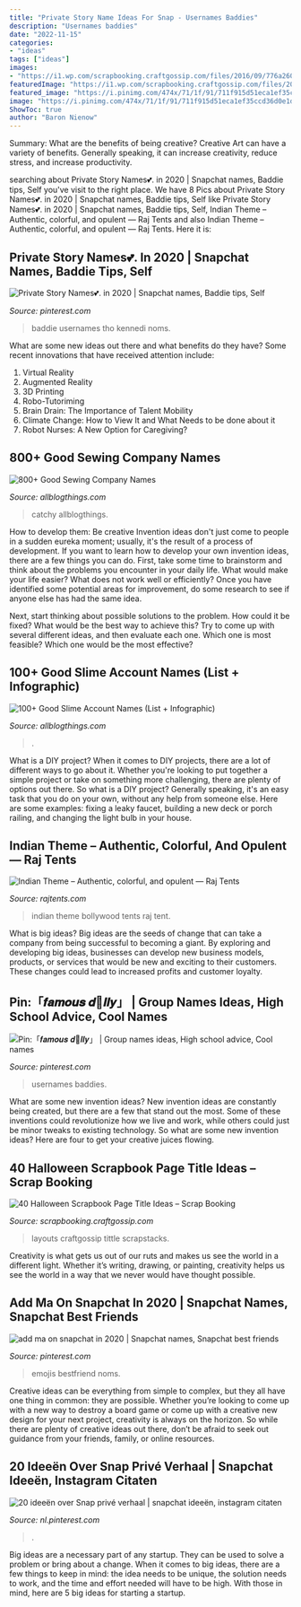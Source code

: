 ```yaml
---
title: "Private Story Name Ideas For Snap - Usernames Baddies"
description: "Usernames baddies"
date: "2022-11-15"
categories:
- "ideas"
tags: ["ideas"]
images:
- "https://i1.wp.com/scrapbooking.craftgossip.com/files/2016/09/776a260ac7b0bb41bf876bbc55537529.jpg?fit=600%2C888&amp;ssl=1"
featuredImage: "https://i1.wp.com/scrapbooking.craftgossip.com/files/2016/09/776a260ac7b0bb41bf876bbc55537529.jpg?fit=600%2C888&amp;ssl=1"
featured_image: "https://i.pinimg.com/474x/71/1f/91/711f915d51eca1ef35ccd36d0e1d732a.jpg"
image: "https://i.pinimg.com/474x/71/1f/91/711f915d51eca1ef35ccd36d0e1d732a.jpg"
ShowToc: true
author: "Baron Nienow"
---
```



Summary: What are the benefits of being creative?
Creative Art can have a variety of benefits. Generally speaking, it can increase creativity, reduce stress, and increase productivity.

	

		
searching about Private Story Names💕. in 2020 | Snapchat names, Baddie tips, Self you've visit to the right place. We have 8 Pics about Private Story Names💕. in 2020 | Snapchat names, Baddie tips, Self like Private Story Names💕. in 2020 | Snapchat names, Baddie tips, Self, Indian Theme – Authentic, colorful, and opulent — Raj Tents and also Indian Theme – Authentic, colorful, and opulent — Raj Tents. Here it is:
		
    
## Private Story Names💕. In 2020 | Snapchat Names, Baddie Tips, Self

<img loading=lazy src="https://i.pinimg.com/736x/cd/47/7c/cd477c133cc5eb81c9b916c0a28d06c1.jpg" onerror="this.onerror=null;this.src='https://tse3.mm.bing.net/th?id=OIP.XES9ONlwVA9LDFawIvd6lAHaJQ&amp;pid=15.1';" alt="Private Story Names💕. in 2020 | Snapchat names, Baddie tips, Self">

_Source: pinterest.com_

>baddie usernames tho kennedi noms. 

	

What are some new ideas out there and what benefits do they have?
Some recent innovations that have received attention include: 
1. Virtual Reality 
2. Augmented Reality 
3. 3D Printing 
4. Robo-Tutoriming 
5. Brain Drain: The Importance of Talent Mobility 
6. Climate Change: How to View It and What Needs to be done about it 
7. Robot Nurses: A New Option for Caregiving?

    
## 800+ Good Sewing Company Names

<img loading=lazy src="https://1.bp.blogspot.com/-TQnVkJKu7_Y/XuTx9tZIPzI/AAAAAAAAXZA/eOln2-vVTo47IpQEd4umlMOnz7KlJiGSgCK4BGAsYHg/d/12.png" onerror="this.onerror=null;this.src='https://tse4.mm.bing.net/th?id=OIP.LjhbMcYpIcWidMP-uRvBDwHaRO&amp;pid=15.1';" alt="800+ Good Sewing Company Names">

_Source: allblogthings.com_

>catchy allblogthings. 

	

How to develop them: Be creative
Invention ideas don't just come to people in a sudden eureka moment; usually, it's the result of a process of development. If you want to learn how to develop your own invention ideas, there are a few things you can do. 
First, take some time to brainstorm and think about the problems you encounter in your daily life. What would make your life easier? What does not work well or efficiently? Once you have identified some potential areas for improvement, do some research to see if anyone else has had the same idea. 

Next, start thinking about possible solutions to the problem. How could it be fixed? What would be the best way to achieve this? Try to come up with several different ideas, and then evaluate each one. Which one is most feasible? Which one would be the most effective?

    
## 100+ Good Slime Account Names (List + Infographic)

<img loading=lazy src="https://1.bp.blogspot.com/-94f-TwsXDQI/X33erJSdNtI/AAAAAAAAZL0/4xRBCao1daAjinS1cfaFZbrirgHVV2SYwCLcBGAsYHQ/s16000/slime-account-names-infographic-list.png" onerror="this.onerror=null;this.src='https://tse1.mm.bing.net/th?id=OIP.M11vjfClXBp-2JhHVLPh4gHaRO&amp;pid=15.1';" alt="100+ Good Slime Account Names (List + Infographic)">

_Source: allblogthings.com_

>. 

	

What is a DIY project?
When it comes to DIY projects, there are a lot of different ways to go about it. Whether you're looking to put together a simple project or take on something more challenging, there are plenty of options out there. So what is a DIY project? Generally speaking, it's an easy task that you do on your own, without any help from someone else. Here are some examples: fixing a leaky faucet, building a new deck or porch railing, and changing the light bulb in your house.

    
## Indian Theme – Authentic, Colorful, And Opulent — Raj Tents

<img loading=lazy src="http://static1.squarespace.com/static/56589d96e4b0c377c45acf92/569d52e389a60a5a2b792427/56c37c5cc2ea516f6100db1f/1455651938076/raj-tents-indian-theme-bollywood-party-2.jpg" onerror="this.onerror=null;this.src='https://tse1.mm.bing.net/th?id=OIP.xtZk-W2y_yefD70IorPcNwHaFj&amp;pid=15.1';" alt="Indian Theme – Authentic, colorful, and opulent — Raj Tents">

_Source: rajtents.com_

>indian theme bollywood tents raj tent. 

	

What is big ideas?
Big ideas are the seeds of change that can take a company from being successful to becoming a giant. By exploring and developing big ideas, businesses can develop new business models, products, or services that would be new and exciting to their customers. These changes could lead to increased profits and customer loyalty.

    
## Pin:「𝒇𝒂𝒎𝒐𝒖𝒔 𝒅🍪𝒍𝒍𝒚」 | Group Names Ideas, High School Advice, Cool Names

<img loading=lazy src="https://i.pinimg.com/736x/52/87/cd/5287cd6809251b9f89a95c737b1606bd.jpg" onerror="this.onerror=null;this.src='https://tse1.mm.bing.net/th?id=OIP.C-Ro4hElzNd4tjLbs0mxegHaHa&amp;pid=15.1';" alt="Pin:「𝒇𝒂𝒎𝒐𝒖𝒔 𝒅🍪𝒍𝒍𝒚」 | Group names ideas, High school advice, Cool names">

_Source: pinterest.com_

>usernames baddies. 

	

What are some new invention ideas?
New invention ideas are constantly being created, but there are a few that stand out the most. Some of these inventions could revolutionize how we live and work, while others could just be minor tweaks to existing technology. So what are some new invention ideas? Here are four to get your creative juices flowing.

    
## 40 Halloween Scrapbook Page Title Ideas – Scrap Booking

<img loading=lazy src="https://i1.wp.com/scrapbooking.craftgossip.com/files/2016/09/776a260ac7b0bb41bf876bbc55537529.jpg?fit=600%2C888&amp;ssl=1" onerror="this.onerror=null;this.src='https://tse1.mm.bing.net/th?id=OIP.Bywafk4_f9E9qlPWJO3LGgHaK9&amp;pid=15.1';" alt="40 Halloween Scrapbook Page Title Ideas – Scrap Booking">

_Source: scrapbooking.craftgossip.com_

>layouts craftgossip tittle scrapstacks. 

	

Creativity is what gets us out of our ruts and makes us see the world in a different light. Whether it’s writing, drawing, or painting, creativity helps us see the world in a way that we never would have thought possible.

    
## Add Ma On Snapchat In 2020 | Snapchat Names, Snapchat Best Friends

<img loading=lazy src="https://i.pinimg.com/736x/1f/cd/f6/1fcdf6db7179451b1511a16bad70ce26.jpg" onerror="this.onerror=null;this.src='https://tse3.mm.bing.net/th?id=OIP.v0meebzyb6oFincjlTCprQHaOt&amp;pid=15.1';" alt="add ma on snapchat in 2020 | Snapchat names, Snapchat best friends">

_Source: pinterest.com_

>emojis bestfriend noms. 

	

Creative ideas can be everything from simple to complex, but they all have one thing in common: they are possible. Whether you’re looking to come up with a new way to destroy a board game or come up with a creative new design for your next project, creativity is always on the horizon. So while there are plenty of creative ideas out there, don’t be afraid to seek out guidance from your friends, family, or online resources.

    
## 20 Ideeën Over Snap Privé Verhaal | Snapchat Ideeën, Instagram Citaten

<img loading=lazy src="https://i.pinimg.com/474x/71/1f/91/711f915d51eca1ef35ccd36d0e1d732a.jpg" onerror="this.onerror=null;this.src='https://tse2.mm.bing.net/th?id=OIP.Ha90oNzJ_-X-KfjVVjN_IwAAAA&amp;pid=15.1';" alt="20 ideeën over Snap privé verhaal | snapchat ideeën, instagram citaten">

_Source: nl.pinterest.com_

>. 

	

Big ideas are a necessary part of any startup. They can be used to solve a problem or bring about a change. When it comes to big ideas, there are a few things to keep in mind: the idea needs to be unique, the solution needs to work, and the time and effort needed will have to be high. With those in mind, here are 5 big ideas for starting a startup.

